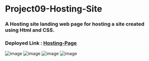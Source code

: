 # Project09-Hosting-Site
### A Hosting site landing web page for hosting a site created using Html and CSS.

### Deployed Link : [Hosting-Page](https://hosting-site-landing-page.netlify.app/)

![image](https://user-images.githubusercontent.com/48837703/211165817-cb705617-1cb2-4cc3-ab19-ad24879bb1d9.png)
![image](https://user-images.githubusercontent.com/48837703/211165920-da6971c7-f28d-4e2e-886f-305e0c9be748.png)
![image](https://user-images.githubusercontent.com/48837703/211165963-5d853bde-a230-4ab9-8e6f-7174f5442772.png)
![image](https://user-images.githubusercontent.com/48837703/211166004-7c2f8880-4869-4c0d-a55c-987893ac6193.png)
